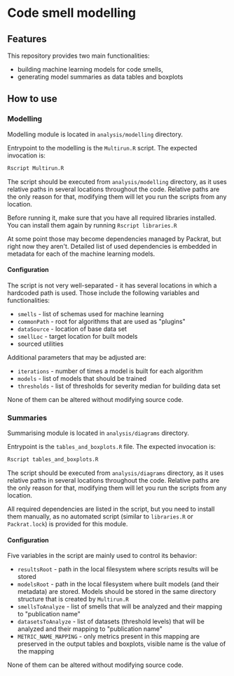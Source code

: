 # Code smell modelling

## Features

This repository provides two main functionalities:

 - building machine learning models for code smells,
 - generating model summaries as data tables and boxplots

## How to use

### Modelling

Modelling module is located in `analysis/modelling` directory.

Entrypoint to the modelling is the `Multirun.R` script. 
The expected invocation is:

```R
Rscript Multirun.R
```

The script should be executed from `analysis/modelling` directory, as it uses relative paths in several locations throughout the code.
Relative paths are the only reason for that, modifying them will let you run the scripts from any location.

Before running it, make sure that you have all required libraries installed.
You can install them again by running `Rscript libraries.R`

At some point those may become dependencies managed by Packrat, but right now they aren't.
Detailed list of used dependencies is embedded in metadata for each of the machine learning models.


#### Configuration

The script is not very well-separated - it has several locations in which a hardcoded path is used. Those include the following variables and functionalities:

 - `smells` - list of schemas used for machine learning
 - `commonPath` - root for algorithms that are used as "plugins"
 - `dataSource` - location of base data set
 - `smellLoc` - target location for built models
 - sourced utilities

Additional parameters that may be adjusted are:

 - `iterations` - number of times a model is built for each algorithm
 - `models` - list of models that should be trained
 - `thresholds` - list of thresholds for severity median for building data set

None of them can be altered without modifying source code.

### Summaries

Summarising module is located in `analysis/diagrams` directory.

Entrypoint is the `tables_and_boxplots.R` file.
The expected invocation is:

```R
Rscript tables_and_boxplots.R
```

The script should be executed from `analysis/diagrams` directory, as it uses relative paths in several locations throughout the code.
Relative paths are the only reason for that, modifying them will let you run the scripts from any location.

All required dependencies are listed in the script, but you need to install them manually,
as no automated script (similar to `libraries.R` or `Packrat.lock`) is provided for this module.

#### Configuration

Five variables in the script are mainly used to control its behavior:

 - `resultsRoot` - path in the local filesystem where scripts results will be stored
 - `modelsRoot` - path in the local filesystem where built models (and their metadata) are stored. Models should be stored in the same directory structure that is created by `Multirun.R`
 - `smellsToAnalyze` - list of smells that will be analyzed and their mapping to "publication name"
 - `datasetsToAnalyze` - list of datasets (threshold levels) that will be analyzed and their mapping to "publication name"
 - `METRIC_NAME_MAPPING` - only metrics present in this mapping are preserved in the output tables and boxplots, visible name is the value of the mapping


None of them can be altered without modifying source code.
